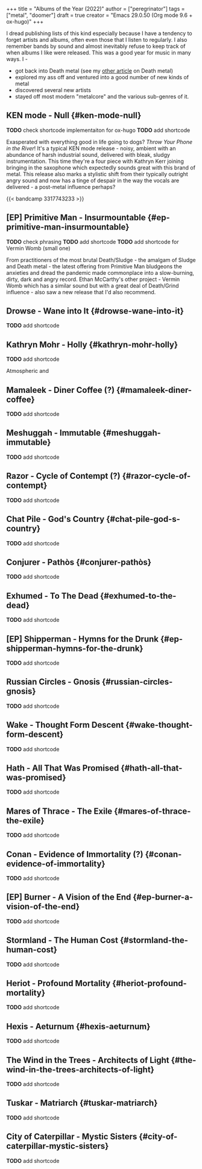 +++
title = "Albums of the Year (2022)"
author = ["peregrinator"]
tags = ["metal", "doomer"]
draft = true
creator = "Emacs 29.0.50 (Org mode 9.6 + ox-hugo)"
+++

I dread publishing lists of this kind especially because I have a
tendency to forget artists and albums, often even those that I listen
to regularly. I also remember bands by sound and almost inevitably
refuse to keep track of when albums I like were released. This was a
good year for music in many ways. I -

-   got back into Death metal (see my [other article](/2022/12/finding-the-right-groove-with-death-metal/) on Death metal)
-   explored my ass off and ventured into a good number of new kinds of metal
-   discovered several new artists
-   stayed off most modern "metalcore" and the various sub-genres of it.


## KEN mode - Null {#ken-mode-null}

**TODO** check shortcode implementaiton for ox-hugo
**TODO** add shortcode

Exasperated with everything good in life going to dogs? _Throw Your
Phone in the River_! It's a typical KEN mode release - noisy, ambient
with an abundance of harsh industrial sound, delivered with bleak,
sludgy instrumentation. This time they're a four piece with Kathryn
Kerr joining bringing in the saxophone which expectedly sounds great
with this brand of metal. This release also marks a stylistic shift
from their typically outright angry sound and now has a tinge of
despair in the way the vocals are delivered - a post-metal influence
perhaps?

{{&lt; bandcamp 3317743233 &gt;}}


## [EP] Primitive Man - Insurmountable {#ep-primitive-man-insurmountable}

**TODO** check phrasing
**TODO** add shortcode
**TODO** add shortcode for Vermin Womb (small one)

From practitioners of the most brutal Death/Sludge - the amalgam of
Sludge and Death metal - the latest offering from Primitive Man
bludgeons the anxieties and dread the pandemic made commonplace into
a slow-burning, dirty, dark and angry record. Ethan McCarthy's other
project - Vermin Womb which has a similar sound but with a great
deal of Death/Grind influence - also saw a new release that I'd also
recommend.


## Drowse - Wane into It {#drowse-wane-into-it}

**TODO** add shortcode


## Kathryn Mohr - Holly {#kathryn-mohr-holly}

**TODO** add shortcode

Atmospheric and


## Mamaleek - Diner Coffee (?) {#mamaleek-diner-coffee}

**TODO** add shortcode


## Meshuggah - Immutable {#meshuggah-immutable}

**TODO** add shortcode


## Razor - Cycle of Contempt (?) {#razor-cycle-of-contempt}

**TODO** add shortcode


## Chat Pile - God's Country {#chat-pile-god-s-country}

**TODO** add shortcode


## Conjurer - Pathòs {#conjurer-pathòs}

**TODO** add shortcode


## Exhumed - To The Dead {#exhumed-to-the-dead}

**TODO** add shortcode


## [EP] Shipperman - Hymns for the Drunk {#ep-shipperman-hymns-for-the-drunk}

**TODO** add shortcode


## Russian Circles - Gnosis {#russian-circles-gnosis}

**TODO** add shortcode


## Wake - Thought Form Descent {#wake-thought-form-descent}

**TODO** add shortcode


## Hath - All That Was Promised {#hath-all-that-was-promised}

**TODO** add shortcode


## Mares of Thrace - The Exile {#mares-of-thrace-the-exile}

**TODO** add shortcode


## Conan - Evidence of Immortality (?) {#conan-evidence-of-immortality}

**TODO** add shortcode


## [EP] Burner - A Vision of the End {#ep-burner-a-vision-of-the-end}

**TODO** add shortcode


## Stormland - The Human Cost {#stormland-the-human-cost}

**TODO** add shortcode


## Heriot - Profound Mortality {#heriot-profound-mortality}

**TODO** add shortcode


## Hexis - Aeturnum {#hexis-aeturnum}

**TODO** add shortcode


## The Wind in the Trees - Architects of Light {#the-wind-in-the-trees-architects-of-light}

**TODO** add shortcode


## Tuskar - Matriarch {#tuskar-matriarch}

**TODO** add shortcode


## City of Caterpillar - Mystic Sisters {#city-of-caterpillar-mystic-sisters}

**TODO** add shortcode
